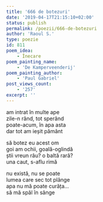 ```yaml
---
title: '666 de botezuri'
date: '2019-04-17T21:15:10+02:00'
status: publish
permalink: /poezii/666-de-botezuri
author: 'Raoul S.'
type: poezie
id: 811
poem_idea:
    - Înecare
poem_painting_name:
    - 'De Kamperveenderij'
poem_painting_author:
    - 'Paul Gabriel'
post_views_count:
    - '257'
excerpt: ''
---
```

am intrat în multe ape  
zile-n rând, tot sperând  
poate-acum, în apa asta  
dar tot am ieșit pământ

să botez eu acest om  
goi am ochii, goală-oglindă  
știi vreun râu? o baltă rară?  
una caut, s-aflu rimă

nu există, nu se poate  
lumea care sec tot plânge  
apa nu mă poate curăța…  
să mă spăl în sânge